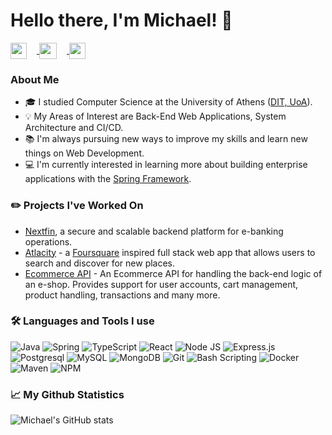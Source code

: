 # Hello there, I'm Michael! :wave:

<p align='left'>
<a href='https://twitter.com/michael_vks' target='_blank'> <img align='center' height="26" style='margin-right: 16px;' width="26" style='margin-right: 16px;'  src="https://www.svgrepo.com/show/475689/twitter-color.svg" />
</a>
<a href='https://www.linkedin.com/in/michaelvolakis/' target='_blank'><img align='center' height="26" style='margin-right: 16px;' width="28" style='margin-right: 16px;'  src="https://www.svgrepo.com/show/448234/linkedin.svg" /> </a>
<a href='mailto:mivolakis@gmail.com' target='_blank'><img align='center' height="26"  width="26" style='margin-right: 16px;'  src="https://www.svgrepo.com/show/295315/at-sign-at.svg" /> </a>
 </p>

### About Me

- :mortar_board: I studied Computer Science at the University of Athens ([DIT, UoA](https://di.uoa.gr/en)).
-   :bulb: My Areas of Interest are Back-End Web Applications, System Architecture and CI/CD.
-   :books: I'm always pursuing new ways to improve my skills and learn new things on Web Development.
-  :computer: I'm currently interested in learning more about building enterprise applications with the [Spring Framework](https://spring.io).
</p>

### :pencil2: Projects I've Worked On

- [Nextfin](https://github.com/mihavo/nextfin), a secure and scalable backend platform for e-banking operations.
- [Atlacity](https://atlacity.vercel.app) - a [Foursquare](https://foursquare.com/city-guide) inspired full stack web app that allows users to search and discover for new places.
- [Ecommerce API](https://github.com/Michael-Vol/ecommerce-api) - An Ecommerce API for handling the back-end logic of an e-shop. Provides support for user accounts, cart management, product handling, transactions and many more.


###  :hammer_and_wrench: Languages and Tools I use  
![Java](https://img.shields.io/badge/Java-%23ED8B00.svg?logo=openjdk&logoColor=white)
![Spring](  https://img.shields.io/badge/Spring-6DB33F?logo=spring&logoColor=white)
![TypeScript](https://img.shields.io/badge/TypeScript-3178C6?logo=typescript&logoColor=fff)
![React](https://img.shields.io/badge/React-%2320232a.svg?logo=react&logoColor=%2361DAFB)
![Node JS](https://img.shields.io/badge/Node.js-43853D?logo=node.js&logoColor=white)
![Express.js](https://img.shields.io/badge/express.js-%23404d59.svg?logo=express&logoColor=%2361DAFB)
![Postgresql](https://img.shields.io/badge/postgres-%23316192.svg?logo=mysql&logoColor=white)
![MySQL](https://img.shields.io/badge/mysql-%2300f.svg?logo=mysql&logoColor=white)
![MongoDB](https://img.shields.io/badge/MongoDB-%234ea94b.svg?logo=mongodb&logoColor=white)
![Git](https://img.shields.io/badge/git-%23F05033.svg?logo=git&logoColor=white)
![Bash Scripting](https://img.shields.io/badge/bash-%23121011.svg?logo=gnu-bash&logoColor=white)
![Docker](https://img.shields.io/badge/docker-%230db7ed.svg?logo=docker&logoColor=white)
![Maven](https://img.shields.io/badge/maven-%23C71A36.svg?logo=apache-maven&logoColor=white)
![NPM](https://img.shields.io/badge/npm-CB3837?logo=npm&logoColor=white)


### :chart_with_upwards_trend: My Github Statistics
![Michael's GitHub stats](https://github-readme-stats-sigma-five.vercel.app/api?username=mihavo&show_icons=true&hide_title=true&include_all_commits=true&count_private=true&theme=algolia)
